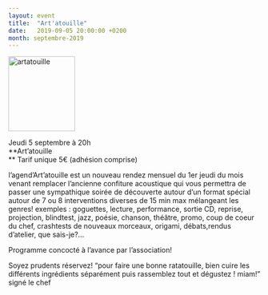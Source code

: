 ```yaml
---
layout: event
title:  "Art'atouille"
date:   2019-09-05 20:00:00 +0200
month: septembre-2019
---
```

<span style="font-weight:400;"><img class=" size-thumbnail wp-image-6720 alignleft" src="http://localhost/wpagendarts/wp-content/uploads/2019/06/artatouille.jpg?w=133" alt="artatouille" width="133" height="150" srcset="http://localhost/wpagendarts/wp-content/uploads/2019/06/artatouille.jpg 1099w, http://localhost/wpagendarts/wp-content/uploads/2019/06/artatouille-266x300.jpg 266w, http://localhost/wpagendarts/wp-content/uploads/2019/06/artatouille-909x1024.jpg 909w, http://localhost/wpagendarts/wp-content/uploads/2019/06/artatouille-768x865.jpg 768w" sizes="(max-width: 133px) 100vw, 133px" /></span>

Jeudi 5 septembre à 20h  
**Art’atouille  
** <span style="font-weight:400;">Tarif unique 5€ (adhésion comprise)</span>

<span style="font-weight:400;">l’agend’Art’atouille est un nouveau rendez mensuel du 1er jeudi du mois venant remplacer l’ancienne confiture acoustique qui vous permettra de passer une sympathique soirée de découverte autour d’un format spécial autour de 7 ou 8 interventions diverses de 15 min max mélangeant les genres! exemples : goguettes, lecture, performance, sortie CD, reprise, projection, blindtest, jazz, poésie, chanson, théâtre, promo, coup de coeur du chef, crashtests de nouveaux morceaux, origami, débats,rendus d’atelier, que sais-je?...</span>

<span style="font-weight:400;">Programme concocté à l’avance par l’association!</span>

<span style="font-weight:400;">Soyez prudents réservez! “pour faire une bonne ratatouille, bien cuire les différents ingrédients séparément puis rassemblez tout et dégustez ! miam!” signé le chef</span>